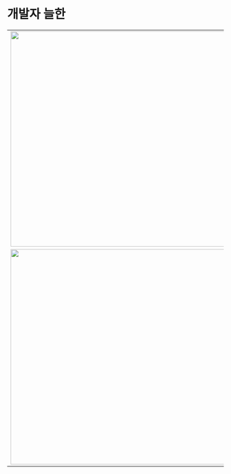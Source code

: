 # 개발자 늘한
<table>
  <tr>
    <td><img src="https://wakatime.com/share/@neulhan/0bc0e3d5-e69e-4f4a-af8d-d7700c974982.svg" width="500"></td>
    <td><img src="https://wakatime.com/share/@neulhan/32029920-4dc4-4135-b8b9-7fd1b3afc898.svg" width="500"></td>
  </tr>
  <tr>
    <td><img src="https://wakatime.com/share/@neulhan/ed1cf147-2b3a-4356-b49a-c496210531c1.svg" width="500"></td>
    <td><img src="https://wakatime.com/share/@neulhan/5440cd0d-13fe-4035-b410-abb61c2fdfbe.svg" width="500"></td>
  </tr>
</table>
